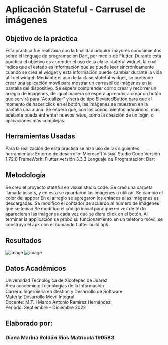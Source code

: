 # Aplicación Stateful - Carrusel de imágenes
## Objetivo de la práctica
Esta práctica fue realizada con la finalidad adquirir mayores conocimientos sobre el lenguaje de programación Dart, por medio de Flutter. Durante esta práctica el objetivo es aprender el uso de la clase stateful widget, la cual indica que el estado es información que se puede leer sincrónicamente cuando se crea el widget y esta información puede cambiar durante la vida útil del widget. Mediante el uso de la clase stateful widget, se pretende crear una aplicación móvil para mostrar un carrusel de imágenes en la pantalla del dispositivo. Se espera comprender cómo crear y recorrer un arreglo de imágenes, de igual manera se espera aprender a crear un botón que servirá para “Actualizar” y será de tipo ElevatedButton para que al momento de hacer click en el botón, las imágenes se muestren en la pantalla una a una.
Se espera que, con los conocimientos adquiridos, más adelante pueda enfrentar nuevos retos, como la creación de un login, o aplicaciones más complejas.
## Herramientas Usadas
Para la realización de esta práctica se hizo uso de las siguientes herramientas:
Entorno de desarrollo: Microsoft Visual Studio Code Versión 1.72.0
FrameWork: Flutter versión 3.3.3
Lenguaje de Programación: Dart
## Metodología
Se creo el proyecto stateful en visual studio code.
 Se creó una carpeta llamada assets, y en esta se guardaron las imágenes a utilizar.
Se cambio el color del appbar
En el arreglo se agregaron los enlaces a las imágenes es descargadas.
Se modifico el contador de acuerdo al número de imágenes que se tenían
Se modifico el código inicial para que en vez de texto aparecieran las imágenes cada vez que se diera click en el botón.
Al terminar la applicación se probó su funcionamiento en un teléfono móvil, se construyó el apk con el comando flutter build apk.
## Resultados
![image](https://user-images.githubusercontent.com/77304438/194673588-6a1af07a-b1e2-4ddf-b63a-497f3e44201e.png)
![image](https://user-images.githubusercontent.com/77304438/194673677-7e242913-6ff2-4d8c-af58-cdc72d012d37.png)
## Datos Académicos

Universidad Tecnológica de Xicotepec de Juarez
<br/>
Área académica: Tecnologías de la Información
<br/>
Carrera: Ingernieria en Gestión y Desarrollo de Software
<br/>
Materia: Desarrollo Móvil Integral
<br/>
Docente: M.T. I Marco Antonio Ramírez Hernández
<br/>
Periodo: Septiembre – Diciembre 2022
## Elaborado por:
### Diana Marina Roldán Ríos Matrícula 190583
